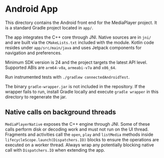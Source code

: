 # Android App

This directory contains the Android front end for the MediaPlayer project.
It is a standard Gradle project located in `app/`.

The app integrates the C++ core through JNI. Native sources are in `jni/` and
are built via the `CMakeLists.txt` included with the module. Kotlin code resides
under `app/src/main/java` and uses Jetpack components for navigation and
preferences.

Minimum SDK version is 24 and the project targets the latest API level.
Supported ABIs are `arm64-v8a`, `armeabi-v7a` and `x86_64`.

Run instrumented tests with `./gradlew connectedAndroidTest`.

The binary `gradle-wrapper.jar` is not included in the repository. If the
wrapper fails to run, install Gradle locally and execute `gradle wrapper` in
this directory to regenerate the jar.

## Native calls on background threads

`MediaPlayerNative` exposes the C++ engine through JNI. Some of these calls
perform disk or decoding work and must not run on the UI thread. Fragments
and activities call the `open`, `play` and `listMedia` methods inside
`lifecycleScope.launch(Dispatchers.IO)` blocks to ensure the operations are
executed on a worker thread. Always wrap any potentially blocking native call
with `Dispatchers.IO` when extending the app.
